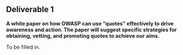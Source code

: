 ## **Deliverable 1**

**A white paper on how OWASP can use “quotes” effectively to drive
awareness and action. The paper will suggest specific strategies for
obtaining, vetting, and promoting quotes to achieve our aims.**

To be filled in.